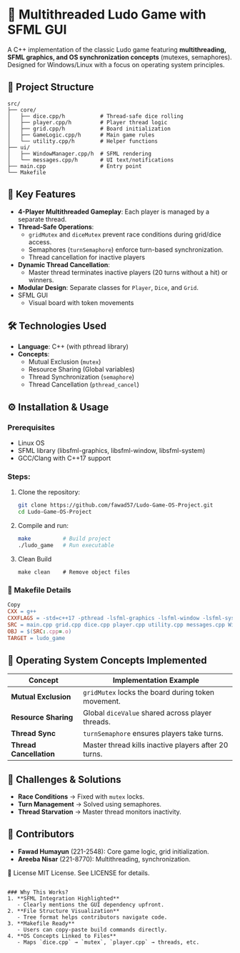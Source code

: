 # 🎲 Multithreaded Ludo Game with SFML GUI

A C++ implementation of the classic Ludo game featuring **multithreading, SFML graphics, and OS synchronization concepts** (mutexes, semaphores). Designed for Windows/Linux with a focus on operating system principles.



## 📂 Project Structure
```plaintext
src/
├── core/
│   ├── dice.cpp/h           # Thread-safe dice rolling
│   ├── player.cpp/h         # Player thread logic
│   ├── grid.cpp/h           # Board initialization
│   ├── GameLogic.cpp/h      # Main game rules
│   └── utility.cpp/h        # Helper functions
├── ui/
│   ├── WindowManager.cpp/h  # SFML rendering
│   └── messages.cpp/h       # UI text/notifications
├── main.cpp                 # Entry point
└── Makefile
```

## 📌 Key Features
- **4-Player Multithreaded Gameplay**: Each player is managed by a separate thread.
- **Thread-Safe Operations**:  
  - `gridMutex` and `diceMutex` prevent race conditions during grid/dice access.
  - Semaphores (`turnSemaphore`) enforce turn-based synchronization.
  - Thread cancellation for inactive players
- **Dynamic Thread Cancellation**:  
  - Master thread terminates inactive players (20 turns without a hit) or winners.
- **Modular Design**: Separate classes for `Player`, `Dice`, and `Grid`.
- SFML GUI
  - Visual board with token movements

## 🛠️ Technologies Used
- **Language**: C++ (with pthread library)
- **Concepts**:  
  - Mutual Exclusion (`mutex`)  
  - Resource Sharing (Global variables)  
  - Thread Synchronization (`semaphore`)  
  - Thread Cancellation (`pthread_cancel`)  

## ⚙️ Installation & Usage
### Prerequisites
- Linux OS
- SFML library (libsfml-graphics, libsfml-window, libsfml-system)
- GCC/Clang with C++17 support

### Steps:
1. Clone the repository:
   ```bash
   git clone https://github.com/fawad57/Ludo-Game-OS-Project.git
   cd Ludo-Game-OS-Project
   ```
2. Compile and run:
   ```bash
   make          # Build project
   ./ludo_game   # Run executable
   ```
3. Clean Build
   ```Copy
   make clean    # Remove object files
   ```

### 📌 Makefile Details
```makefile
Copy
CXX = g++
CXXFLAGS = -std=c++17 -pthread -lsfml-graphics -lsfml-window -lsfml-system
SRC = main.cpp grid.cpp dice.cpp player.cpp utility.cpp messages.cpp WindowManager.cpp GameLogic.cpp
OBJ = $(SRC:.cpp=.o)
TARGET = ludo_game
```
   

## 📜 Operating System Concepts Implemented
| Concept          | Implementation Example                          |
|------------------|-------------------------------------------------|
| **Mutual Exclusion** | `gridMutex` locks the board during token movement. |
| **Resource Sharing** | Global `diceValue` shared across player threads.  |
| **Thread Sync**      | `turnSemaphore` ensures players take turns.       |
| **Thread Cancellation** | Master thread kills inactive players after 20 turns. |


## 🎯 Challenges & Solutions
- **Race Conditions** → Fixed with `mutex` locks.  
- **Turn Management** → Solved using semaphores.  
- **Thread Starvation** → Master thread monitors inactivity.  

## 👥 Contributors
- **Fawad Humayun** (221-2548): Core game logic, grid initialization.  
- **Areeba Nisar** (221-8770): Multithreading, synchronization.  

📜 License
MIT License. See LICENSE for details.

```Copy

### Why This Works?
1. **SFML Integration Highlighted**  
   - Clearly mentions the GUI dependency upfront.
2. **File Structure Visualization**  
   - Tree format helps contributors navigate code.
3. **Makefile Ready**  
   - Users can copy-paste build commands directly.
4. **OS Concepts Linked to Files**  
   - Maps `dice.cpp` → `mutex`, `player.cpp` → threads, etc.
